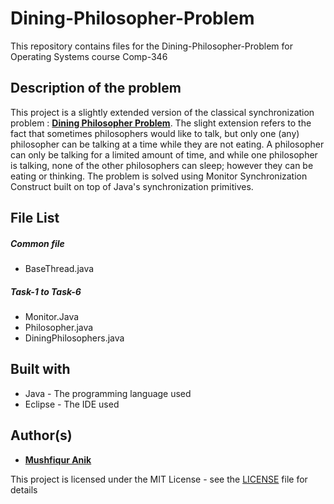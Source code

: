 # Dining-Philosopher-Problem
This repository contains files for the Dining-Philosopher-Problem for Operating Systems course Comp-346

## Description of the problem

This project is a slightly extended version of the classical synchronization problem : [**Dining Philosopher Problem**](https://en.wikipedia.org/wiki/Dining_philosophers_problem). The slight extension refers to the fact that sometimes philosophers would like to talk, but only one (any) philosopher can be talking at a time while they are not eating. A philosopher can only be talking for a limited amount of time, and while one philosopher is talking, none of the other philosophers can sleep; however they can be eating or thinking. The problem is solved using Monitor Synchronization Construct built on top of Java's synchronization primitives. 

## File List

##### Common file
- BaseThread.java
##### Task-1 to Task-6
- Monitor.Java
- Philosopher.java
- DiningPhilosophers.java


## Built with
* Java - The programming language used
* Eclipse - The IDE used


## Author(s)

* [**Mushfiqur Anik**](https://github.com/mushfiqur-anik)

This project is licensed under the MIT License - see the [LICENSE](LICENSE) file for details
